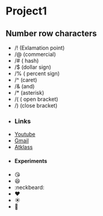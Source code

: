 # Project1
## Number row characters
* /! (Exlamation point)
* /@ (commercial)
* /# ( hash)
* /$ (dollar sign)
* /% ( percent sign)
* /^ (caret)
* /& (and)
* /* (asterisk)
* /( ( open bracket)
* /) (close bracket)
* ### Links
* [Youtube](https://www.youtube.com/?hl=tr&gl=TR)
* [Gmail](https://mail.google.com)
* [Atklass](https://app.atklass.com/)
* #### Experiments
* :kissing_heart:
* :satisfied:
* :neckbeard:
* :heart:
* :sunny:
* :green_heart:
